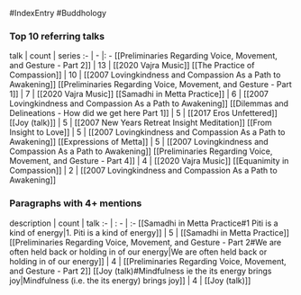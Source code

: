 #IndexEntry #Buddhology

### Top 10 referring talks
talk | count | series
:- | - |: -
[[Preliminaries Regarding Voice, Movement, and Gesture - Part 2]] | 13 | [[2020 Vajra Music]]
[[The Practice of Compassion]] | 10 | [[2007 Lovingkindness and Compassion As a Path to Awakening]]
[[Preliminaries Regarding Voice, Movement, and Gesture - Part 1]] | 7 | [[2020 Vajra Music]]
[[Samadhi in Metta Practice]] | 6 | [[2007 Lovingkindness and Compassion As a Path to Awakening]]
[[Dilemmas and Delineations - How did we get here Part 1]] | 5 | [[2017 Eros Unfettered]]
[[Joy (talk)]] | 5 | [[2007 New Years Retreat Insight Meditation]]
[[From Insight to Love]] | 5 | [[2007 Lovingkindness and Compassion As a Path to Awakening]]
[[Expressions of Metta]] | 5 | [[2007 Lovingkindness and Compassion As a Path to Awakening]]
[[Preliminaries Regarding Voice, Movement, and Gesture - Part 4]] | 4 | [[2020 Vajra Music]]
[[Equanimity in Compassion]] | 2 | [[2007 Lovingkindness and Compassion As a Path to Awakening]]

### Paragraphs with 4+ mentions
description | count | talk
:- | : - | :-
[[Samadhi in Metta Practice#1 Piti is a kind of energy\|1. Piti is a kind of energy]] | 5 | [[Samadhi in Metta Practice]]
[[Preliminaries Regarding Voice, Movement, and Gesture - Part 2#We are often held back or holding in of our energy\|We are often held back or holding in of our energy]] | 4 | [[Preliminaries Regarding Voice, Movement, and Gesture - Part 2]]
[[Joy (talk)#Mindfulness ie the its energy brings joy\|Mindfulness (i.e. the its energy) brings joy]] | 4 | [[Joy (talk)]]

